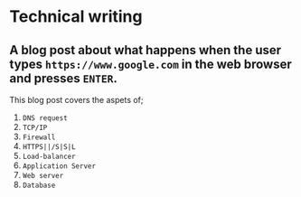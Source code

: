 # Technical writing

## A blog post about what happens when the user types `https://www.google.com` in the web browser and presses `ENTER`.

This blog post covers the aspets of;
1. `DNS request`
2. `TCP/IP`
3. `Firewall`
4. `HTTPS||/S|S|L`
5. `Load-balancer`
6. `Application Server`
7. `Web server`
8. `Database`
